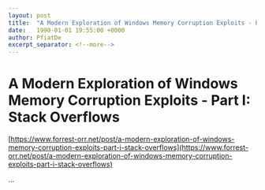 ```yaml
---
layout: post
title:  "A Modern Exploration of Windows Memory Corruption Exploits - Part I: Stack Overflows"
date:   1990-01-01 19:55:00 +0000
author: PfiatDe
excerpt_separator: <!--more-->
---
```


# A Modern Exploration of Windows Memory Corruption Exploits - Part I: Stack Overflows
[https://www.forrest-orr.net/post/a-modern-exploration-of-windows-memory-corruption-exploits-part-i-stack-overflows](https://www.forrest-orr.net/post/a-modern-exploration-of-windows-memory-corruption-exploits-part-i-stack-overflows)

...
<!--more-->
